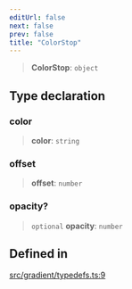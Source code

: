 ```yaml
---
editUrl: false
next: false
prev: false
title: "ColorStop"
---
```


> **ColorStop**: `object`

## Type declaration

### color

> **color**: `string`

### offset

> **offset**: `number`

### opacity?

> `optional` **opacity**: `number`

## Defined in

[src/gradient/typedefs.ts:9](https://github.com/fabricjs/fabric.js/blob/8748628df7e9de00ba77413bfc3ad9e9fe9d4f30/src/gradient/typedefs.ts#L9)
